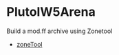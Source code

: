 # PlutoIW5Arena

Build a mod.ff archive using Zonetool
* [zoneTool](https://github.com/ZoneTool/zonetool)
